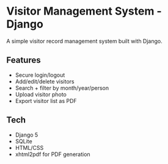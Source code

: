 # Visitor Management System - Django

A simple visitor record management system built with Django.

## Features
- Secure login/logout
- Add/edit/delete visitors
- Search + filter by month/year/person
- Upload visitor photo
- Export visitor list as PDF

## Tech
- Django 5
- SQLite
- HTML/CSS
- xhtml2pdf for PDF generation
